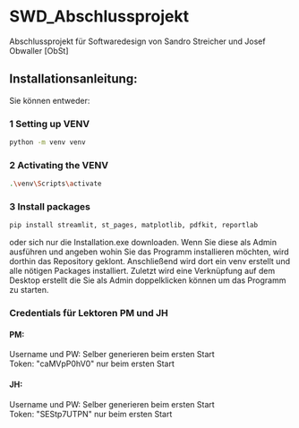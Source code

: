 # SWD_Abschlussprojekt

Abschlussprojekt für Softwaredesign von Sandro Streicher und Josef Obwaller [ObSt]


## Installationsanleitung:
Sie können entweder:
### 1 Setting up VENV
```bash
python -m venv venv
```

### 2 Activating the VENV
```bash
.\venv\Scripts\activate
```

### 3 Install packages
```bash
pip install streamlit, st_pages, matplotlib, pdfkit, reportlab
```
oder sich nur die Installation.exe downloaden.
Wenn Sie diese als Admin ausführen und angeben wohin Sie das Programm installieren möchten, wird dorthin das Repository geklont. Anschließend wird dort ein venv erstellt und alle nötigen Packages installiert. Zuletzt wird eine Verknüpfung auf dem Desktop erstellt die Sie als Admin doppelklicken können um das Programm zu starten.

### Credentials für Lektoren PM und JH
#### PM: 
Username und PW: Selber generieren beim ersten Start  
Token: "caMVpP0hV0" nur beim ersten Start  
#### JH:
Username und PW: Selber generieren beim ersten Start  
Token: "SEStp7UTPN" nur beim ersten Start  
